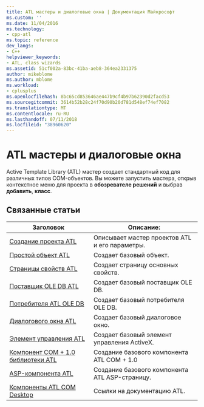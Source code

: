 ```yaml
---
title: ATL мастеры и диалоговые окна | Документация Майкрософт
ms.custom: ''
ms.date: 11/04/2016
ms.technology:
- cpp-atl
ms.topic: reference
dev_langs:
- C++
helpviewer_keywords:
- ATL, class wizards
ms.assetid: 51cf002a-83bc-41ba-aeb8-364ea2331375
author: mikeblome
ms.author: mblome
ms.workload:
- cplusplus
ms.openlocfilehash: 8bc65cd853646ae447b9cf4b97b62390d2facd53
ms.sourcegitcommit: 3614b52b28c24f70d90b20d781d548ef74ef7082
ms.translationtype: MT
ms.contentlocale: ru-RU
ms.lasthandoff: 07/11/2018
ms.locfileid: "38960620"
---
```

# <a name="atl-wizards-and-dialog-boxes"></a>ATL мастеры и диалоговые окна
Active Template Library (ATL) мастер создает стандартный код для различных типов COM-объектов. Вы можете запустить мастера, открыв контекстное меню для проекта в **обозревателе решений** и выбрав **добавить**, **класс**.  
  
## <a name="related-articles"></a>Связанные статьи  
  
|Заголовок|Описание:|  
|-----------|-----------------|  
|[Создание проекта ATL](../../atl/reference/creating-an-atl-project.md)|Описывает мастер проектов ATL и его параметры.|  
|[Простой объект ATL](../../atl/reference/adding-an-atl-simple-object.md)|Создает базовый объект.|  
|[Страницы свойств ATL](../../atl/reference/adding-an-atl-property-page.md)|Создает страницу основных свойств.|  
|[Поставщик OLE DB ATL](../../atl/reference/adding-an-atl-ole-db-provider.md)|Создает базовый поставщик OLE DB.|  
|[Потребителя ATL OLE DB](../../atl/reference/adding-an-atl-ole-db-consumer.md)|Создает базовый потребителя OLE DB.|  
|[Диалогового окна ATL](../../atl/reference/adding-an-atl-dialog-box.md)|Создает базовый диалоговое окно.|  
|[Элемент управления ATL](../../atl/reference/adding-an-atl-control.md)|Создает базовый элемент управления ActiveX.|  
|[Компонент COM + 1.0 библиотеки ATL](../../atl/reference/adding-an-atl-com-plus-1-0-component.md)|Создание базового компонента ATL COM + 1.0|  
|[ASP-компонента ATL](../../atl/reference/adding-an-atl-active-server-page-component.md)|Создание базового компонента ATL ASP-страницу.|  
|[Компоненты ATL COM Desktop](../../atl/atl-com-desktop-components.md)|Ссылки на документацию ATL.|

